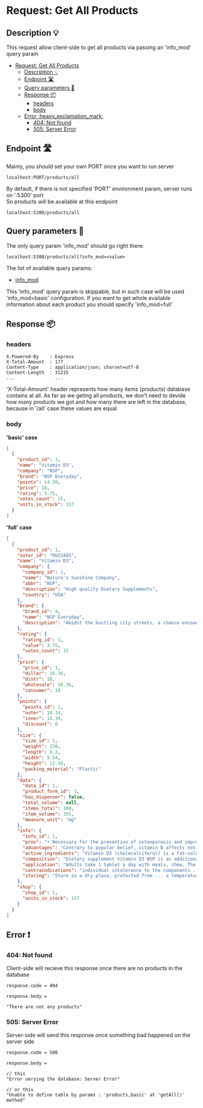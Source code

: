 # Request: Get All Products

## Description :bulb:
This request allow client-side to get all products via passing an 'info_mod' query param  
- [Request: Get All Products](#request-get-all-products)
  - [Description :bulb:](#description-bulb)
  - [Endpoint :motorway:](#endpoint-motorway)
  - [Query parameters :pencil:](#query-parameters-pencil)
  - [Response :package:](#response-package)
    - [headers](#headers)
    - [body](#body)
  - [Error :heavy\_exclamation\_mark:](#error-heavy_exclamation_mark)
    - [404: Not found](#404-not-found)
    - [505: Server Error](#505-server-error)

## Endpoint :motorway:
Mainly, you should set your own PORT once you want to run server
```
localhost:PORT/products/all
```
By default, if there is not specified 'PORT' environment param, server runs on ':5300' port    
So products will be available at this endpoint
```
localhost:5300/products/all
```

## Query parameters :pencil:    
The only query param 'info_mod' should go right there:
```
localhost:5300/products/all?info_mod=<value>
```
The list of available query params:
- [info_mod](../query.md#info_mod)

This 'info_mod' query param is skippable, but in such case will be used 'info_mod=basic' configuration. If you want to get whole available information about each product you should specify 'info_mod=full'


## Response :package:
### headers
```
X-Powered-By    : Express
X-Total-Amount  : 177
Content-Type    : application/json; charset=utf-8
Content-Length  : 31215
...               ...
```
'X-Total-Amount' header represents how many items (products) database contains at all. As far as we geting all products, we don't need to devide how many products we got and how many there are left in the database, because in '/all' case these values are equal.
### body
**'basic' case**    
```json
[
  {
    "product_id": 1,
    "name": "Vitamin D3",
    "company": "NSP",
    "brand": "NSP Everyday",
    "points": 14.39,
    "price": 18,
    "rating": 3.75,
    "votes_count": 15,
    "units_in_stock": 157
  }
]
```
**'full' case**
```json
[
  {
    "product_id": 1,
    "outer_id": "RU22485",
    "name": "Vitamin D3",
    "company": {
      "company_id": 1,
      "name": "Nature's Sunshine Company",
      "abbr": "NSP",
      "description": "High quality Dietary Supplements",
      "country": "USA"
    },
    "brand": {
      "brand_id": 4,
      "name": "NSP Everyday",
      "description": "Amidst the bustling city streets, a chance encounter leads to a random but profound connection between two strangers."
    },
    "rating": {
      "rating_id": 1,
      "value": 3.75,
      "votes_count": 15
    },
    "price": {
      "price_id": 1,
      "diller": 16.36,
      "distr": 18,
      "wholesale": 16.36,
      "consumer": 18
    },
    "points": {
      "points_id": 1,
      "outer": 14.14,
      "inner": 14.39,
      "discount": 0
    },
    "size": {
      "size_id": 1,
      "weight": 156,
      "length": 8.2,
      "width": 9.54,
      "height": 12.58,
      "packing_material": "Plastic"
    },
    "data": {
      "data_id": 1,
      "product_form_id": 1,
      "has_dispenser": false,
      "total_volume": null,
      "items_total": 180,
      "item_volume": 355,
      "measure_unit": "mg"
    },
    "info": {
      "info_id": 1,
      "pros": "• Necessary for the prevention of osteoporosis and improving the absorption of calcium and ... effect on skin health\n• Improves mood, increases vitality",
      "advantages": "Contrary to popular belief, vitamin D affects not only bone tissue, but also the small intestine, kidneys, other organs and ... Large packaging. Vitamin D3 is obtained from natural, environmentally friendly raw materials from Australia and New Zealand.",
      "active_ingredients": "Vitamin D3 (cholecalciferol) is a fat–soluble vitamin. This vitamin can be formed in human skin under the influence ... of vitamin D, the formation of blood cells occurs, it has an anti-inflammatory effect.",
      "composition": "Dietary supplement Vitamin D3 NSP is an additional source of vitamin D3.\n1 tablet ... stearate (rast.), natural peach flavor, natural tropical fruit flavor, citric acid",
      "application": "Adults take 1 tablet a day with meals, chew. The duration of admission is 1 month. If ... from 2008, vitamin D is prescribed at a dose of 10 mcg for all age groups of children.",
      "contraindications": "individual intolerance to the components ... to consult a doctor before use\nStorage conditions",
      "storing": "Store in a dry place, protected from ... a temperature not higher than +30oC."
    },
    "shop": {
      "shop_id": 1,
      "units_in_stock": 157
    }
  }
]
```
## Error :heavy_exclamation_mark:
### 404: Not found
Client-side will recieve this response once there are no products in the database
```
response.code = 404
```
```
response.body =

"There are not any products"
```
### 505: Server Error
Server-side will send this response once something bad happened on the server side
```
response.code = 500
```
```
response.body =

// this
"Error uerying the database: Server Error"

// or this
"Unable to define table by params : 'products,basic' at 'getAll()' method"
```